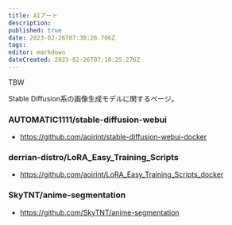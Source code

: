 ```yaml
---
title: AIアート
description: 
published: true
date: 2023-02-26T07:30:26.706Z
tags: 
editor: markdown
dateCreated: 2023-02-26T07:10:25.276Z
---
```


TBW

Stable Diffusion系の画像生成モデルに関するページ。

### AUTOMATIC1111/stable-diffusion-webui

- <https://github.com/aoirint/stable-diffusion-webui-docker>

### derrian-distro/LoRA_Easy_Training_Scripts

- <https://github.com/aoirint/LoRA_Easy_Training_Scripts_docker>

### SkyTNT/anime-segmentation

- <https://github.com/SkyTNT/anime-segmentation>
